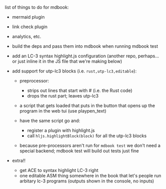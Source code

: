 list of things to do for mdbook:
  - mermaid plugin
  - link check plugin
  - analytics, etc.

  - build the deps and pass them into mdbook when running mdbook test

  - add an LC-3 syntax highlight.js configuration (another repo, perhaps... or just inline it in the JS file that we're making below)

  - add support for utp-lc3 blocks (i.e. `rust,utp-lc3,editable`):
    + preprocessor:
      * strips out lines that start with # (i.e. the Rust code)
      * drops the rust part; leaves utp-lc3

    + a script that gets loaded that puts in the button that opens up the program in the web tui (use playpen_text)
    + have the same script go and:
      * register a plugin with highlight.js
      * call `hljs.highlightBlock(block)` for all the utp-lc3 blocks

    + because pre-processors aren't run for `mdbook test` we don't need a special backend; mdbook test will build out tests just fine

  - extra!!
    * get ACE to syntax highlight LC-3 right
    * one editable ASM thing somewhere in the book that let's people run arbitary lc-3 programs (outputs shown in the console, no inputs)
